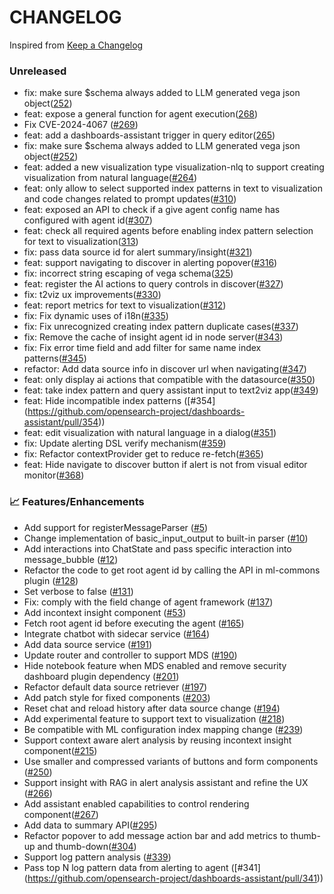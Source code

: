 # CHANGELOG

Inspired from [Keep a Changelog](https://keepachangelog.com/en/1.0.0/)

### Unreleased
- fix: make sure $schema always added to LLM generated vega json object([252](https://github.com/opensearch-project/dashboards-assistant/pull/252))
- feat: expose a general function for agent execution([268](https://github.com/opensearch-project/dashboards-assistant/pull/268))
- Fix CVE-2024-4067 ([#269](https://github.com/opensearch-project/dashboards-assistant/pull/269))
- feat: add a dashboards-assistant trigger in query editor([265](https://github.com/opensearch-project/dashboards-assistant/pull/265))
- fix: make sure $schema always added to LLM generated vega json object([#252](https://github.com/opensearch-project/dashboards-assistant/pull/252))
- feat: added a new visualization type visualization-nlq to support creating visualization from natural language([#264](https://github.com/opensearch-project/dashboards-assistant/pull/264))
- feat: only allow to select supported index patterns in text to visualization and code changes related to prompt updates([#310](https://github.com/opensearch-project/dashboards-assistant/pull/310))
- feat: exposed an API to check if a give agent config name has configured with agent id([#307](https://github.com/opensearch-project/dashboards-assistant/pull/307))
- feat: check all required agents before enabling index pattern selection for text to visualization([313](https://github.com/opensearch-project/dashboards-assistant/pull/313))
- fix: pass data source id for alert summary/insight([#321](https://github.com/opensearch-project/dashboards-assistant/pull/321))
- feat: support navigating to discover in alerting popover([#316](https://github.com/opensearch-project/dashboards-assistant/pull/316))
- fix: incorrect string escaping of vega schema([325](https://github.com/opensearch-project/dashboards-assistant/pull/325))
- feat: register the AI actions to query controls in discover([#327](https://github.com/opensearch-project/dashboards-assistant/pull/327))
- fix: t2viz ux improvements([#330](https://github.com/opensearch-project/dashboards-assistant/pull/330))
- feat: report metrics for text to visualization([#312](https://github.com/opensearch-project/dashboards-assistant/pull/312))
- fix: Fix dynamic uses of i18n([#335](https://github.com/opensearch-project/dashboards-assistant/pull/335))
- fix: Fix unrecognized creating index pattern duplicate cases([#337](https://github.com/opensearch-project/dashboards-assistant/pull/337))
- fix: Remove the cache of insight agent id in node server([#343](https://github.com/opensearch-project/dashboards-assistant/pull/343))
- fix: Fix error time field and add filter for same name index patterns([#345](https://github.com/opensearch-project/dashboards-assistant/pull/345))
- refactor: Add data source info in discover url when navigating([#347](https://github.com/opensearch-project/dashboards-assistant/pull/347))
- feat: only display ai actions that compatible with the datasource([#350](https://github.com/opensearch-project/dashboards-assistant/pull/350))
- feat: take index pattern and query assistant input to text2viz app([#349](https://github.com/opensearch-project/dashboards-assistant/pull/349))
- feat: Hide incompatible index patterns ([#354] (https://github.com/opensearch-project/dashboards-assistant/pull/354))
- feat: edit visualization with natural language in a dialog([#351](https://github.com/opensearch-project/dashboards-assistant/pull/351))
- fix: Update alerting DSL verify mechanism([#359](https://github.com/opensearch-project/dashboards-assistant/pull/359))
- fix: Refactor contextProvider get to reduce re-fetch([#365](https://github.com/opensearch-project/dashboards-assistant/pull/365))
- feat: Hide navigate to discover button if alert is not from visual editor monitor([#368](https://github.com/opensearch-project/dashboards-assistant/pull/368))


### 📈 Features/Enhancements

- Add support for registerMessageParser ([#5](https://github.com/opensearch-project/dashboards-assistant/pull/5))
- Change implementation of basic_input_output to built-in parser ([#10](https://github.com/opensearch-project/dashboards-assistant/pull/10))
- Add interactions into ChatState and pass specific interaction into message_bubble ([#12](https://github.com/opensearch-project/dashboards-assistant/pull/12))
- Refactor the code to get root agent id by calling the API in ml-commons plugin ([#128](https://github.com/opensearch-project/dashboards-assistant/pull/128))
- Set verbose to false ([#131](https://github.com/opensearch-project/dashboards-assistant/pull/131))
- Fix: comply with the field change of agent framework ([#137](https://github.com/opensearch-project/dashboards-assistant/pull/137))
- Add incontext insight component ([#53](https://github.com/opensearch-project/dashboards-assistant/pull/53))
- Fetch root agent id before executing the agent ([#165](https://github.com/opensearch-project/dashboards-assistant/pull/165))
- Integrate chatbot with sidecar service ([#164](https://github.com/opensearch-project/dashboards-assistant/pull/164))
- Add data source service ([#191](https://github.com/opensearch-project/dashboards-assistant/pull/191))
- Update router and controller to support MDS ([#190](https://github.com/opensearch-project/dashboards-assistant/pull/190))
- Hide notebook feature when MDS enabled and remove security dashboard plugin dependency ([#201](https://github.com/opensearch-project/dashboards-assistant/pull/201))
- Refactor default data source retriever ([#197](https://github.com/opensearch-project/dashboards-assistant/pull/197))
- Add patch style for fixed components ([#203](https://github.com/opensearch-project/dashboards-assistant/pull/203))
- Reset chat and reload history after data source change ([#194](https://github.com/opensearch-project/dashboards-assistant/pull/194))
- Add experimental feature to support text to visualization ([#218](https://github.com/opensearch-project/dashboards-assistant/pull/218))
- Be compatible with ML configuration index mapping change ([#239](https://github.com/opensearch-project/dashboards-assistant/pull/239))
- Support context aware alert analysis by reusing incontext insight component([#215](https://github.com/opensearch-project/dashboards-assistant/pull/215))
- Use smaller and compressed variants of buttons and form components ([#250](https://github.com/opensearch-project/dashboards-assistant/pull/250))
- Support insight with RAG in alert analysis assistant and refine the UX ([#266](https://github.com/opensearch-project/dashboards-assistant/pull/266))
- Add assistant enabled capabilities to control rendering component([#267](https://github.com/opensearch-project/dashboards-assistant/pull/267))
- Add data to summary API([#295](https://github.com/opensearch-project/dashboards-assistant/pull/295))
- Refactor popover to add message action bar and add metrics to thumb-up and thumb-down([#304](https://github.com/opensearch-project/dashboards-assistant/pull/304))
- Support log pattern analysis ([#339](https://github.com/opensearch-project/dashboards-assistant/pull/339))
- Pass top N log pattern data from alerting to agent ([#341] (https://github.com/opensearch-project/dashboards-assistant/pull/341))
